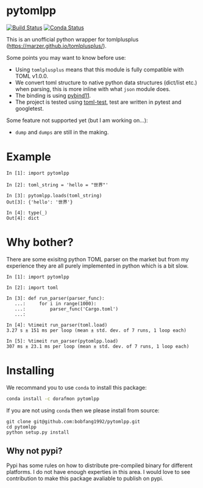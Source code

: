 # pytomlpp

[![Build Status](https://travis-ci.com/bobfang1992/pytomlpp.svg?branch=master)](https://travis-ci.com/bobfang1992/pytomlpp)
[![Conda Status](https://anaconda.org/dorafmon/pytomlpp/badges/version.svg)](https://anaconda.org/dorafmon/pytomlpp)

This is an unofficial python wrapper for tomlplusplus (https://marzer.github.io/tomlplusplus/).

Some points you may want to know before use:
* Using `tomlplusplus` means that this module is fully compatible with TOML v1.0.0. 
* We convert toml structure to native python data structures (dict/list etc.) when parsing, this is more inline with what `json` module does.
* The binding is using [pybind11](https://github.com/pybind/pybind11).
* The project is tested using [toml-test](https://github.com/BurntSushi/toml-test), test are written in pytest and googletest.

Some feature not supported yet (but I am working on...):

* `dump` and `dumps` are still in the making.

# Example
```
In [1]: import pytomlpp                                                                                                                                                                                                                                                                            

In [2]: toml_string = 'hello = "世界"'                                                                                                                                                                                                                                                             

In [3]: pytomlpp.loads(toml_string)                                                                                                                                                                                                                                                                
Out[3]: {'hello': '世界'}

In [4]: type(_)                                                                                                                                                                                                                                                                                    
Out[4]: dict
```

# Why bother?
There are some exisitng python TOML parser on the market but from my experience they are all purely implemented in python which is a bit slow. 

```
In [1]: import pytomlpp                                                                                                                                                                                                                                                                            

In [2]: import toml                                                                                                                                                                                                                                                                                

In [3]: def run_parser(parser_func): 
   ...:     for i in range(1000): 
   ...:         parser_func('Cargo.toml') 
   ...:                                                                                                                                                                                                                                                                                            

In [4]: %timeit run_parser(toml.load)                                                                                                                                                                                                                                                              
3.27 s ± 151 ms per loop (mean ± std. dev. of 7 runs, 1 loop each)

In [5]: %timeit run_parser(pytomlpp.load)                                                                                                                                                                                                                                                          
307 ms ± 23.1 ms per loop (mean ± std. dev. of 7 runs, 1 loop each)
```

# Installing

We recommand you to use `conda` to install this package:

```sh
conda install -c dorafmon pytomlpp
```

If you are not using `conda` then we please install from source:

```
git clone git@github.com:bobfang1992/pytomlpp.git
cd pytomlpp
python setup.py install
```

## Why not pypi?
Pypi has some rules on how to distribute pre-compiled binary for different platforms. I do not have enough experties in this area. I would love to see contribution to make this package avaliable to publish on pypi.
